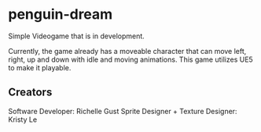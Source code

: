 # penguin-dream
Simple Videogame that is in development.

Currently, the game already has a moveable character that can move left, right, up and down with idle and moving animations.
This game utilizes UE5 to make it playable.

## Creators

Software Developer: Richelle Gust
Sprite Designer + Texture Designer: Kristy Le
